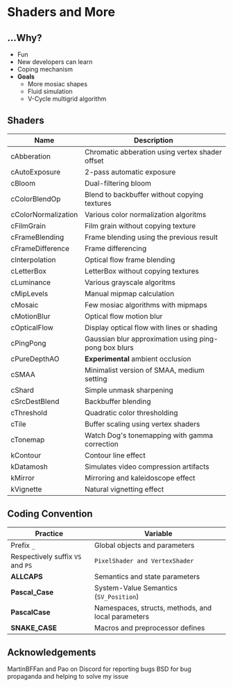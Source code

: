 
# Shaders and More

## ...Why?

+ Fun
+ New developers can learn
+ Coping mechanism
+ **Goals**
  + More mosiac shapes
  + Fluid simulation
  + V-Cycle multigrid algorithm

## Shaders

Name|Description
----|-----------
cAbberation         | Chromatic abberation using vertex shader offset
cAutoExposure       | 2-pass automatic exposure
cBloom              | Dual-filtering bloom
cColorBlendOp       | Blend to backbuffer without copying textures
cColorNormalization | Various color normalization algoritms
cFilmGrain          | Film grain without copying texture
cFrameBlending      | Frame blending using the previous result
cFrameDifference    | Frame differencing
cInterpolation      | Optical flow frame blending
cLetterBox          | LetterBox without copying textures
cLuminance          | Various grayscale algoritms
cMipLevels          | Manual mipmap calculation
cMosaic             | Few mosiac algorithms with mipmaps
cMotionBlur         | Optical flow motion blur
cOpticalFlow        | Display optical flow with lines or shading
cPingPong           | Gaussian blur approximation using ping-pong box blurs
cPureDepthAO        | **Experimental** ambient occlusion
cSMAA               | Minimalist version of SMAA, medium setting
cShard              | Simple unmask sharpening
cSrcDestBlend       | Backbuffer blending
cThreshold          | Quadratic color thresholding
cTile               | Buffer scaling using vertex shaders
cTonemap            | Watch Dog's tonemapping with gamma correction
kContour            | Contour line effect
kDatamosh           | Simulates video compression artifacts
kMirror             | Mirroring and kaleidoscope effect
kVignette           | Natural vignetting effect

## Coding Convention

Practice | Variable
-------- | --------
Prefix `_` | Global objects and parameters
Respectively suffix `VS` and `PS` | `PixelShader and VertexShader`
**ALLCAPS** | Semantics and state parameters
**Pascal_Case** | System-Value Semantics (`SV_Position`)
**PascalCase** | Namespaces, structs, methods, and local parameters
**SNAKE_CASE** | Macros and preprocessor defines

## Acknowledgements

MartinBFFan and Pao on Discord for reporting bugs
BSD for bug propaganda and helping to solve my issue
